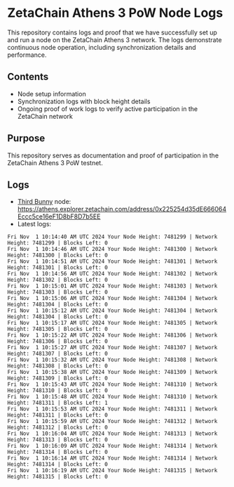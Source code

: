 # ZetaChain Athens 3 PoW Node Logs
This repository contains logs and proof that we have successfully set up and run a node on the ZetaChain Athens 3 network. The logs demonstrate continuous node operation, including synchronization details and performance.

## Contents
- Node setup information
- Synchronization logs with block height details
- Ongoing proof of work logs to verify active participation in the ZetaChain network

## Purpose
This repository serves as documentation and proof of participation in the ZetaChain Athens 3 PoW testnet.

## Logs

- [Third Bunny](https://thirdbunny.xyz/) node: https://athens.explorer.zetachain.com/address/0x225254d35dE666064Eccc5ce16eF1D8bF8D7b5EE
- Latest logs:
```
Fri Nov  1 10:14:40 AM UTC 2024 Your Node Height: 7481299 | Network Height: 7481299 | Blocks Left: 0
Fri Nov  1 10:14:46 AM UTC 2024 Your Node Height: 7481300 | Network Height: 7481300 | Blocks Left: 0
Fri Nov  1 10:14:51 AM UTC 2024 Your Node Height: 7481301 | Network Height: 7481301 | Blocks Left: 0
Fri Nov  1 10:14:56 AM UTC 2024 Your Node Height: 7481302 | Network Height: 7481302 | Blocks Left: 0
Fri Nov  1 10:15:01 AM UTC 2024 Your Node Height: 7481303 | Network Height: 7481303 | Blocks Left: 0
Fri Nov  1 10:15:06 AM UTC 2024 Your Node Height: 7481304 | Network Height: 7481304 | Blocks Left: 0
Fri Nov  1 10:15:12 AM UTC 2024 Your Node Height: 7481304 | Network Height: 7481304 | Blocks Left: 0
Fri Nov  1 10:15:17 AM UTC 2024 Your Node Height: 7481305 | Network Height: 7481305 | Blocks Left: 0
Fri Nov  1 10:15:22 AM UTC 2024 Your Node Height: 7481306 | Network Height: 7481306 | Blocks Left: 0
Fri Nov  1 10:15:27 AM UTC 2024 Your Node Height: 7481307 | Network Height: 7481307 | Blocks Left: 0
Fri Nov  1 10:15:32 AM UTC 2024 Your Node Height: 7481308 | Network Height: 7481308 | Blocks Left: 0
Fri Nov  1 10:15:38 AM UTC 2024 Your Node Height: 7481309 | Network Height: 7481309 | Blocks Left: 0
Fri Nov  1 10:15:43 AM UTC 2024 Your Node Height: 7481310 | Network Height: 7481310 | Blocks Left: 0
Fri Nov  1 10:15:48 AM UTC 2024 Your Node Height: 7481310 | Network Height: 7481311 | Blocks Left: 1
Fri Nov  1 10:15:53 AM UTC 2024 Your Node Height: 7481311 | Network Height: 7481311 | Blocks Left: 0
Fri Nov  1 10:15:59 AM UTC 2024 Your Node Height: 7481312 | Network Height: 7481312 | Blocks Left: 0
Fri Nov  1 10:16:04 AM UTC 2024 Your Node Height: 7481313 | Network Height: 7481313 | Blocks Left: 0
Fri Nov  1 10:16:09 AM UTC 2024 Your Node Height: 7481314 | Network Height: 7481314 | Blocks Left: 0
Fri Nov  1 10:16:14 AM UTC 2024 Your Node Height: 7481314 | Network Height: 7481314 | Blocks Left: 0
Fri Nov  1 10:16:19 AM UTC 2024 Your Node Height: 7481315 | Network Height: 7481315 | Blocks Left: 0
```
